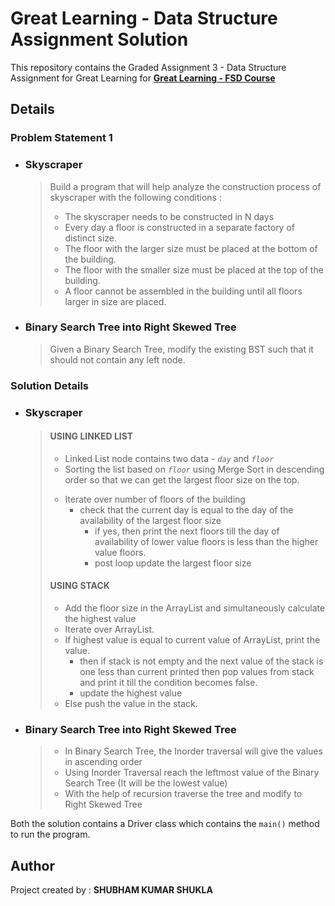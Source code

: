 # Great Learning - Data Structure Assignment Solution

This repository contains the Graded Assignment 3 - Data Structure Assignment for Great Learning for [**Great Learning - FSD Course**](https://www.greatlearning.in/advanced-certification-full-stack-software-development-iit-roorkee)


## Details

### Problem Statement 1

- ### Skyscraper
  > Build a program that will help analyze the construction process of skyscraper with the following conditions :
  > - The skyscraper needs to be constructed in N days
  > - Every day a floor is constructed in a separate factory of distinct size.
  > - The floor with the larger size must be placed at the bottom of the building.
  > - The floor with the smaller size must be placed at the top of the building.
  > - A floor cannot be assembled in the building until all floors larger in size are placed.

- ### Binary Search Tree into Right Skewed Tree
  > Given a Binary Search Tree, modify the existing BST such that it should not contain any left node.




### Solution Details

- ### Skyscraper
  > #### USING LINKED LIST
  > 
  > - Linked List node contains two data - *`day`* and *`floor`* 
  > - Sorting the list based on *`floor`* using Merge Sort in descending order so that we can get the largest floor size on the top.
  > + Iterate over number of floors of the building
  >     + check that the current day is equal to the day of the availability of the largest floor size   
  >        + if yes, then print the next floors till the day of availability of lower value floors is less than the higher value floors.
  >        + post loop update the largest floor size 
  > #### USING STACK
  > - Add the floor size in the ArrayList and simultaneously calculate the highest value
  > - Iterate over ArrayList.
  > - If highest value is equal to current value of ArrayList, print the value.
  >     + then if stack is not empty and the next value of the stack is one less than current printed then pop values from stack and print it till the condition becomes false.
  >     + update the highest value
  > - Else push the value in the stack. 

- ### Binary Search Tree into Right Skewed Tree
  > - In Binary Search Tree, the Inorder traversal will give the values in ascending order  
  > - Using Inorder Traversal reach the leftmost value of the Binary Search Tree (It will be the lowest value)
  > - With the help of recursion traverse the tree and modify to Right Skewed Tree

Both the solution contains a Driver class which contains the `main()` method to run the program. 


##  Author
Project created by :  **SHUBHAM KUMAR SHUKLA**